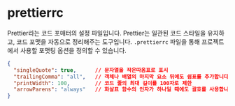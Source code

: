 # prettierrc
Prettier라는 코드 포매터의 설정 파일입니다. Prettier는 일관된 코드 스타일을 유지하고, 코드 포맷을 자동으로 정리해주는 도구입니다. `.prettierrc` 파일을 통해 프로젝트에서 사용할 포맷팅 옵션을 정의할 수 있습니다.
```json lines
{
  "singleQuote": true,      // 문자열을 작은따옴표로 표시
  "trailingComma": "all",   // 객체나 배열의 마지막 요소 뒤에도 쉼표를 추가합니다. 이는 git diff를 더 깔끔하게 만들고, 요소를 추가하거나 제거할 때 줄바꿈 충돌을 줄여줍니다.
  "printWidth": 100,        // 코드 줄의 최대 길이를 100자로 제한
  "arrowParens": "always"   // 화살표 함수의 인자가 하나일 때에도 괄호를 사용합니다.
}
```
